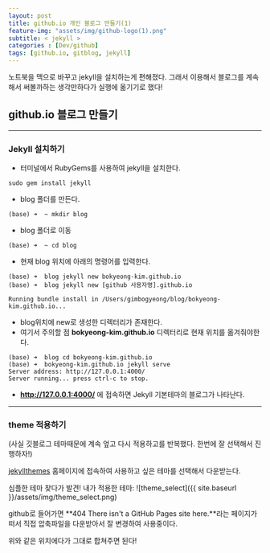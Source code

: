 ```yaml
---
layout: post
title: github.io 개인 블로그 만들기(1)
feature-img: "assets/img/github-logo(1).png"
subtitle: < jekyll >
categories : [Dev/github]
tags: [github.io, gitblog, jekyll]
---
```


노트북을 맥으로 바꾸고 jekyll을 설치하는게 편해졌다. 
그래서 이용해서 블로그를 계속해서 써볼까하는 생각만하다가 실행에 옮기기로 했다! 




## github.io 블로그 만들기
----------------
### Jekyll 설치하기

* 터미널에서 RubyGems를 사용하여 jekyll을 설치한다.

```
sudo gem install jekyll
```


* blog 폴더를 만든다.
```
(base) ➜  ~ mkdir blog
```


* blog 폴더로 이동
```
(base) ➜  ~ cd blog
```


* 현재 blog 위치에 아래의 명령어를 입력한다.

```
(base) ➜  blog jekyll new bokyeong-kim.github.io
(base) ➜  blog jekyll new [github 사용자명].github.io

Running bundle install in /Users/gimbogyeong/blog/bokyeong-kim.github.io... 
```


* blog위치에 new로 생성한 디렉터리가 존재한다.
* 여기서 주의할 점 **bokyeong-kim.github.io** 디렉터리로 현재 위치를 옮겨줘야한다.

```
(base) ➜  blog cd bokyeong-kim.github.io 
(base) ➜  bokyeong-kim.github.io jekyll serve
Server address: http://127.0.0.1:4000/
Server running... press ctrl-c to stop.
```


* **http://127.0.0.1:4000/** 에 접속하면 Jekyll 기본테마의 블로그가 나타난다.





-----------------
### theme 적용하기

(사실 깃블로그 테마때문에 계속 엎고 다시 적용하고를 반복했다.
한번에 잘 선택해서 진행하자!)


[jekyllthemes](http://jekyllthemes.org/) 홈페이지에 접속하여 사용하고 싶은 테마를 선택해서 다운받는다.


심플한 테마 찾다가 발견!
내가 적용한 테마: 
![theme_select]({{ site.baseurl }}/assets/img/theme_select.png)


github로 들어가면 **404 There isn't a GitHub Pages site here.**라는 페이지가 떠서
직접 압축파일을 다운받아서 잘 변경하여 사용중이다.


위와 같은 위치에다가 그대로 합쳐주면 된다!








